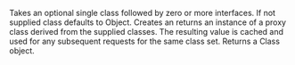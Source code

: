   Takes an optional single class followed by zero or more
  interfaces. If not supplied class defaults to Object.  Creates an
  returns an instance of a proxy class derived from the supplied
  classes. The resulting value is cached and used for any subsequent
  requests for the same class set. Returns a Class object.